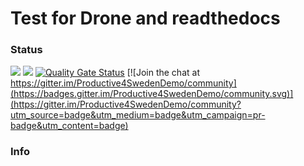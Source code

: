 # Test for Drone and readthedocs

### Status
[<img src="https://readthedocs.org/projects/swedendemo/badge/">](https://swedendemo.readthedocs.io/en/latest/) [<img src="https://cloud.drone.io/api/badges/tlwt/Productive4SwedenDemo/status.svg">](https://cloud.drone.io/tlwt/Productive4SwedenDemo) [![Quality Gate Status](https://sonarcloud.io/api/project_badges/measure?project=tlwt%3AProductive4SwedenDemo&metric=alert_status)](https://sonarcloud.io/dashboard?id=tlwt%3AProductive4SwedenDemo) [![Join the chat at https://gitter.im/Productive4SwedenDemo/community](https://badges.gitter.im/Productive4SwedenDemo/community.svg)](https://gitter.im/Productive4SwedenDemo/community?utm_source=badge&utm_medium=badge&utm_campaign=pr-badge&utm_content=badge)


### Info
